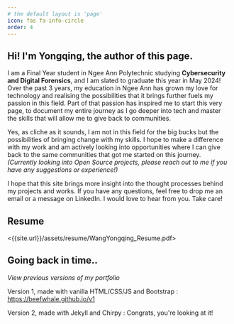 ```yaml
---
# the default layout is 'page'
icon: fas fa-info-circle
order: 4
---
```


## Hi! I'm Yongqing, the author of this page. 

I am a Final Year student in Ngee Ann Polytechnic studying **Cybersecurity and Digital Forensics**, and I am slated to graduate this year in May 2024! Over the past 3 years, my education in Ngee Ann has grown my love for technology and realising the possibilities that it brings further fuels my passion in this field. Part of that passion has inspired me to start this very page, to document my entire journey as I go deeper into tech and master the skills that will allow me to give back to communities. 

Yes, as cliche as it sounds, I am not in this field for the big bucks but the possibilities of bringing change with my skills. I hope to make a difference with my work and am actively looking into opportunities where I can give back to the same communities that got me started on this journey. _(Currently looking into Open Source projects, please reach out to me if you have any suggestions or experience!)_

I hope that this site brings more insight into the thought processes behind my projects and works. If you have any questions, feel free to drop me an email or a message on LinkedIn. I would love to hear from you. Take care!

## Resume
<{{site.url}}/assets/resume/WangYongqing_Resume.pdf>

## Going back in time..
_View previous versions of my portfolio_

Version 1, made with vanilla HTML/CSS/JS and Bootstrap
: <https://beefwhale.github.io/v1>

Version 2, made with Jekyll and Chirpy
: Congrats, you're looking at it!

<!-- > Add Markdown syntax content to file `_tabs/about.md`{: .filepath } and it will show up on this page.
{: .prompt-tip } -->
